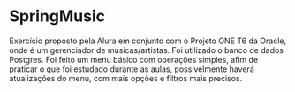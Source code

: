# SpringMusic
Exercício proposto pela Alura em conjunto com o Projeto ONE T6 da Oracle, onde é um gerenciador de músicas/artistas. Foi utilizado o banco de dados Postgres. Foi feito um menu básico com operações simples, afim de praticar o que foi estudado durante as aulas, possivelmente haverá atualizações do menu, com mais opções e filtros mais precisos.

